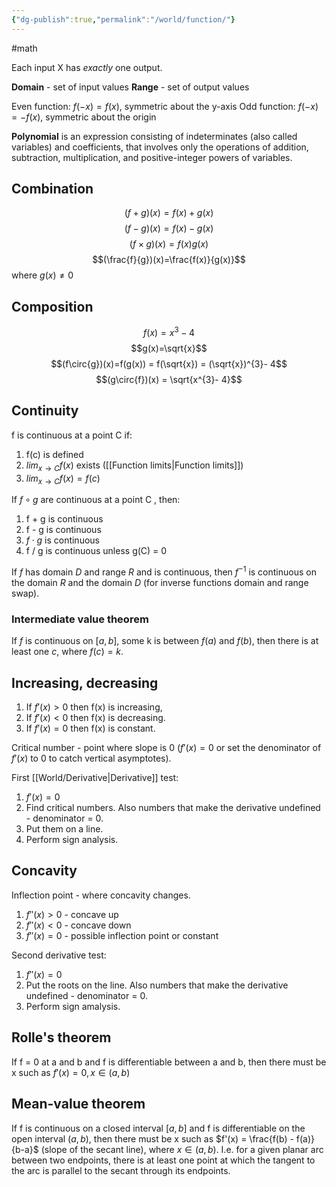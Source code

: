 ```yaml
---
{"dg-publish":true,"permalink":"/world/function/"}
---
```


#math  

Each input X has *exactly* one output.

**Domain** - set of input values
**Range** - set of output values

Even function: $f(-x)=f(x)$, symmetric about the y-axis
Odd function: $f(-x)=-f(x)$, symmetric about the origin

**Polynomial** is an expression consisting of indeterminates (also called variables) and coefficients, that involves only the operations of addition, subtraction, multiplication, and positive-integer powers of variables.

## Combination

$$(f+g)(x)=f(x)+g(x)$$
$$(f-g)(x)=f(x)-g(x)$$
$$(f \times g)(x)=f(x)g(x)$$
$$(\frac{f}{g})(x)=\frac{f(x)}{g(x)}$$
where $g(x) \neq 0$

## Composition
$$f(x) = x^{3}- 4$$
$$g(x)=\sqrt{x}$$
$$(f\circ{g})(x)=f(g(x)) = f(\sqrt{x}) = (\sqrt{x})^{3}- 4$$
$$(g\circ{f})(x) = \sqrt{x^{3}- 4}$$


## Continuity

f is continuous at a point C if:
1. f(c) is defined
2. $lim_{x \to C} f(x)$ exists ([[Function limits\|Function limits]])
3. $lim_{x \to C} f(x) = f(c)$

If $f \circ g$ are continuous at a point C , then:
1. f + g is continuous
2. f - g is continuous
3. $f \cdot g$ is continuous 
4. f / g is continuous unless g(C) = 0

If $f$ has domain $D$ and range $R$ and is continuous, then $f^{-1}$ is continuous on the domain $R$ and the domain $D$ (for inverse functions domain and range swap).

### Intermediate value theorem
If $f$ is continuous on $[a,b]$, some k is between $f(a)$ and $f(b)$, then there is at least one $c$, where $f(c) = k$.

## Increasing, decreasing

1. If $f'(x) > 0$ then f(x) is increasing,
2. If $f'(x) < 0$ then f(x) is decreasing.
3. If $f'(x) = 0$ then f(x) is constant.

Critical number - point where slope is 0 ($f'(x) = 0$ or set the denominator of $f'(x)$ to 0 to catch vertical asymptotes).

First [[World/Derivative\|Derivative]] test:
1. $f'(x) = 0$
2. Find critical numbers. Also numbers that make the derivative undefined - denominator = 0.
3. Put them on a line.
4. Perform sign analysis.

## Concavity
Inflection point - where concavity changes.

1. $f''(x) > 0$ - concave up
2. $f''(x) < 0$ - concave down
3. $f''(x) = 0$ - possible inflection point or constant

Second derivative test:
1. $f''(x) = 0$
2. Put the roots on the line. Also numbers that make the derivative undefined - denominator = 0.
3. Perform sign amalysis.

## Rolle's theorem

If f = 0 at a and b and f is differentiable between a and b, then there must be x such as $f'(x) = 0, x \in (a,b)$

## Mean-value theorem

If f is continuous on a closed interval $[a, b]$ and f is differentiable on the open interval $(a, b)$, then there must be x such as $f'(x) = \frac{f(b) - f(a)}{b-a}$ (slope of the secant line), where  $x \in (a,b)$.
I.e. for a given planar arc between two endpoints, there is at least one point at which the tangent to the arc is parallel to the secant through its endpoints. 